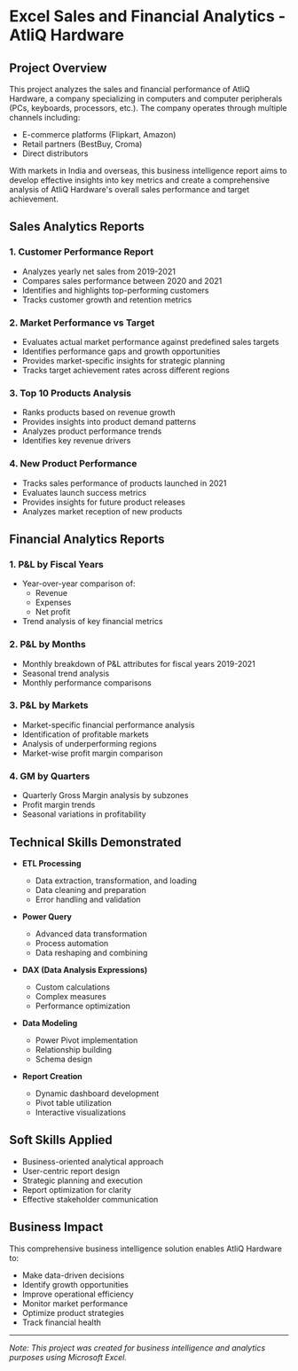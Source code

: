 # Excel Sales and Financial Analytics - AtliQ Hardware

## Project Overview
This project analyzes the sales and financial performance of AtliQ Hardware, a company specializing in computers and computer peripherals (PCs, keyboards, processors, etc.). The company operates through multiple channels including:
- E-commerce platforms (Flipkart, Amazon)
- Retail partners (BestBuy, Croma)
- Direct distributors

With markets in India and overseas, this business intelligence report aims to develop effective insights into key metrics and create a comprehensive analysis of AtliQ Hardware's overall sales performance and target achievement.

## Sales Analytics Reports

### 1. Customer Performance Report
- Analyzes yearly net sales from 2019-2021
- Compares sales performance between 2020 and 2021
- Identifies and highlights top-performing customers
- Tracks customer growth and retention metrics

### 2. Market Performance vs Target
- Evaluates actual market performance against predefined sales targets
- Identifies performance gaps and growth opportunities
- Provides market-specific insights for strategic planning
- Tracks target achievement rates across different regions

### 3. Top 10 Products Analysis
- Ranks products based on revenue growth
- Provides insights into product demand patterns
- Analyzes product performance trends
- Identifies key revenue drivers

### 4. New Product Performance
- Tracks sales performance of products launched in 2021
- Evaluates launch success metrics
- Provides insights for future product releases
- Analyzes market reception of new products

## Financial Analytics Reports

### 1. P&L by Fiscal Years
- Year-over-year comparison of:
  - Revenue
  - Expenses
  - Net profit
- Trend analysis of key financial metrics

### 2. P&L by Months
- Monthly breakdown of P&L attributes for fiscal years 2019-2021
- Seasonal trend analysis
- Monthly performance comparisons

### 3. P&L by Markets
- Market-specific financial performance analysis
- Identification of profitable markets
- Analysis of underperforming regions
- Market-wise profit margin comparison

### 4. GM by Quarters
- Quarterly Gross Margin analysis by subzones
- Profit margin trends
- Seasonal variations in profitability

## Technical Skills Demonstrated

- **ETL Processing**
  - Data extraction, transformation, and loading
  - Data cleaning and preparation
  - Error handling and validation

- **Power Query**
  - Advanced data transformation
  - Process automation
  - Data reshaping and combining

- **DAX (Data Analysis Expressions)**
  - Custom calculations
  - Complex measures
  - Performance optimization

- **Data Modeling**
  - Power Pivot implementation
  - Relationship building
  - Schema design

- **Report Creation**
  - Dynamic dashboard development
  - Pivot table utilization
  - Interactive visualizations

## Soft Skills Applied

- Business-oriented analytical approach
- User-centric report design
- Strategic planning and execution
- Report optimization for clarity
- Effective stakeholder communication

## Business Impact

This comprehensive business intelligence solution enables AtliQ Hardware to:
- Make data-driven decisions
- Identify growth opportunities
- Improve operational efficiency
- Monitor market performance
- Optimize product strategies
- Track financial health

---
*Note: This project was created for business intelligence and analytics purposes using Microsoft Excel.*





